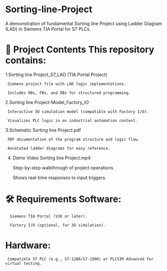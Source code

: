 # Sorting-line-Project
A demonstration of fundamental  Sorting line Project using Ladder Diagram (LAD) in Siemens TIA Portal for S7 PLCs.

# 📁 Project Contents This repository contains:

1.Sorting line Project_S7_LAD (TIA Portal Project)

     Siemens project file with LAD logic implementations.

     Includes OBs, FBs, and DBs for structured programming. 

2.Sorting line Project-Model_Factory_IO

     Interactive 3D simulation model (compatible with Factory I/O).

     Visualizes PLC logic in an industrial automation context.

3.Schematic Sorting line Project.pdf

     PDF documentation of the program structure and logic flow.

     Annotated ladder diagrams for easy reference. 
     
4. Demo Video Sorting line Project.mp4

     Step-by-step walkthrough of project operations.

     Shows real-time responses to input triggers.

# 🛠️ Requirements Software:

      Siemens TIA Portal (V16 or later).

      Factory I/O (optional, for 3D simulation). 

#   Hardware:
     Compatible S7 PLC (e.g., S7-1200/S7-1500) or PLCSIM Advanced for virtual testing.
